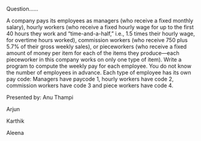 Question......

A company pays its employees as managers (who receive a fixed monthly salary), hourly workers (who receive a fixed hourly wage for up to the first 40 hours they work and “time-and-a-half,” i.e., 1.5 times their hourly wage, for overtime hours worked), commission workers (who receive 750 plus 5.7% of their gross weekly sales), or pieceworkers (who receive a fixed amount of money per item for each of the items they produce—each pieceworker in this company works on only one type of item). Write a program to compute the weekly pay for each employee. You do not know the number of employees in advance. Each type of employee has its own pay code: Managers have paycode 1, hourly workers have code 2, commission workers have code 3 and piece workers have code 4.

Presented by:
   Anu Thampi

   Arjun

   Karthik

   Aleena
